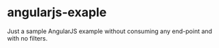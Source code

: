# angularjs-exaple
Just a sample AngularJS example without consuming any end-point and with no filters.
